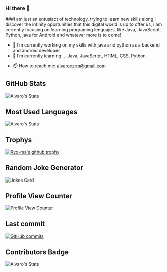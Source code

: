 ### Hi there 👋
###I am just an entusiact of technology, trying to learn new skills along i discover the infinity oportunities that this digital world is up to offer us, i am currently focusing on learning programing lenguajes, like Java, JavaScript, Python, java for Android and whatever more is to come!

- 🔭 I’m currently working on my skills with java and python as a backend and android developer
- 🌱 I’m currently learning ... Java, JavaScript, HTML, CSS, Python
<!-- - 👯 I’m looking to collaborate on ...
##- 🤔 I’m looking for help with ...
##- 💬 Ask me about ... -->
- 📫 How to reach me: alvaroczrm@gmail.com
<!--## Github Stats
![Alvaro's GitHub stats](https://github-readme-stats.vercel.app/api?username=alvaroczrm&show_icons=true&theme=dark&show)

![Top Langs](https://github-readme-stats.vercel.app/api/top-langs/?username=alvaroczrm&langs_count=8&theme=dark&show)
-->
 ## GitHub Stats
![Alvaro's Stats](https://github-readme-stats.vercel.app/api?username=alvaroczrm&show_icons=true&theme=blue-green)
## Most Used Languages
![Alvaro's Stats](https://github-readme-stats.vercel.app/api/top-langs/?username=alvaroczrm&theme=blue-green)
## Trophys
[![Ryo-ma's github trophy](https://github-profile-trophy.vercel.app/?username=alvaroczrm&row=1)](https://github.com/ryo-ma/github-profile-trophy&theme=blue-green)
## Random Joke Generator
![Jokes Card](https://readme-jokes.vercel.app/api)
## Profile View Counter
![Profile View Counter](https://komarev.com/ghpvc/?username=alvaroczrm)
## Last commit
[![GitHub commits](https://badgen.net/github/commits/alvaroczrm/Java-Frames)](https://GitHub.com/alvaroczrm/Java-Frames/commit/)
## Contributors Badge
![Alvaro's Stats](https://contrib.rocks/image?repo=pacoromo99/Kahoot)
<!--### Repository View Counter - HITS
![Hits](https://hitcounter.pythonanywhere.com/count/tag.svg?url=https://github.com/alvaroczrm/Java-Frames)
-->
